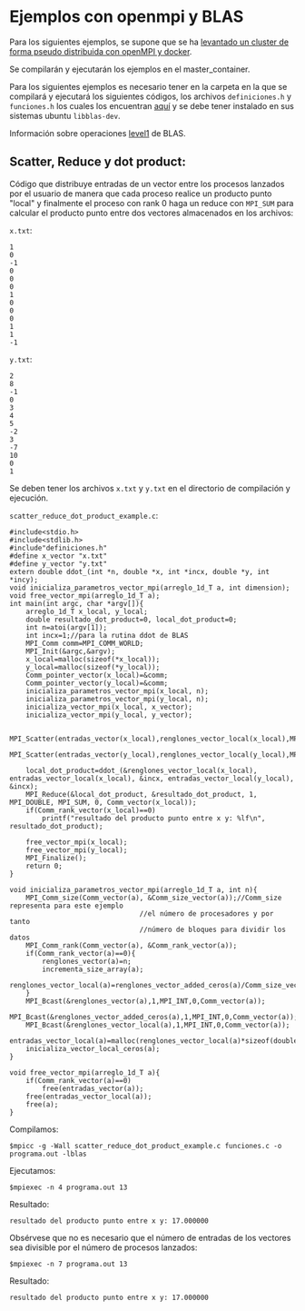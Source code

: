 # Ejemplos con openmpi y BLAS

Para los siguientes ejemplos, se supone que se ha [levantado un cluster de forma pseudo distribuida con openMPI y docker](../../../). 

Se compilarán y ejecutarán los ejemplos en el master_container.

Para los siguientes ejemplos es necesario tener en la carpeta en la que se compilará y ejecutará los siguientes códigos, los archivos `definiciones.h` y `funciones.h` los cuales los encuentran [aquí](../) y se debe tener instalado en sus sistemas ubuntu `libblas-dev`.

Información sobre operaciones [level1](http://www.netlib.org/blas/#_level_1) de BLAS. 

## Scatter, Reduce y dot product:

Código que distribuye entradas de un vector entre los procesos lanzados por el usuario de manera que cada proceso realice un producto punto "local" y finalmente el proceso con rank 0 haga un reduce con `MPI_SUM` para calcular el producto punto entre dos vectores almacenados en los archivos:

`x.txt`:

```
1
0
-1
0
0
0
1
0
0
0
1
1
-1
```

`y.txt`:

```
2
8
-1
0
3
4
5
-2
3
-7
10
0
1
```

Se deben tener los archivos `x.txt` y `y.txt` en el directorio de compilación y ejecución.

`scatter_reduce_dot_product_example.c`:

```
#include<stdio.h>
#include<stdlib.h>
#include"definiciones.h"
#define x_vector "x.txt"
#define y_vector "y.txt"
extern double ddot_(int *n, double *x, int *incx, double *y, int *incy);
void inicializa_parametros_vector_mpi(arreglo_1d_T a, int dimension);
void free_vector_mpi(arreglo_1d_T a);
int main(int argc, char *argv[]){
	arreglo_1d_T x_local, y_local;
	double resultado_dot_product=0, local_dot_product=0;
	int n=atoi(argv[1]);
	int incx=1;//para la rutina ddot de BLAS
	MPI_Comm comm=MPI_COMM_WORLD;
	MPI_Init(&argc,&argv);
	x_local=malloc(sizeof(*x_local));
	y_local=malloc(sizeof(*y_local));
	Comm_pointer_vector(x_local)=&comm;
	Comm_pointer_vector(y_local)=&comm;
	inicializa_parametros_vector_mpi(x_local, n);
	inicializa_parametros_vector_mpi(y_local, n);
	inicializa_vector_mpi(x_local, x_vector);
	inicializa_vector_mpi(y_local, y_vector);

	MPI_Scatter(entradas_vector(x_local),renglones_vector_local(x_local),MPI_DOUBLE,entradas_vector_local(x_local),renglones_vector_local(x_local),MPI_DOUBLE,0,Comm_vector(x_local));
	MPI_Scatter(entradas_vector(y_local),renglones_vector_local(y_local),MPI_DOUBLE,entradas_vector_local(y_local),renglones_vector_local(y_local),MPI_DOUBLE,0,Comm_vector(y_local));
	
	local_dot_product=ddot_(&renglones_vector_local(x_local), entradas_vector_local(x_local), &incx, entradas_vector_local(y_local), &incx);
	MPI_Reduce(&local_dot_product, &resultado_dot_product, 1, MPI_DOUBLE, MPI_SUM, 0, Comm_vector(x_local));
	if(Comm_rank_vector(x_local)==0)
		printf("resultado del producto punto entre x y: %lf\n", resultado_dot_product);
	
	free_vector_mpi(x_local);
	free_vector_mpi(y_local);
	MPI_Finalize();
	return 0;
}

void inicializa_parametros_vector_mpi(arreglo_1d_T a, int n){
	MPI_Comm_size(Comm_vector(a), &Comm_size_vector(a));//Comm_size representa para este ejemplo
								//el número de procesadores y por tanto
								//número de bloques para dividir los datos
	MPI_Comm_rank(Comm_vector(a), &Comm_rank_vector(a));
	if(Comm_rank_vector(a)==0){
		renglones_vector(a)=n;
		incrementa_size_array(a);
		renglones_vector_local(a)=renglones_vector_added_ceros(a)/Comm_size_vector(a);
	}
	MPI_Bcast(&renglones_vector(a),1,MPI_INT,0,Comm_vector(a));
	MPI_Bcast(&renglones_vector_added_ceros(a),1,MPI_INT,0,Comm_vector(a));
	MPI_Bcast(&renglones_vector_local(a),1,MPI_INT,0,Comm_vector(a));
	entradas_vector_local(a)=malloc(renglones_vector_local(a)*sizeof(double));
	inicializa_vector_local_ceros(a);
}

void free_vector_mpi(arreglo_1d_T a){
	if(Comm_rank_vector(a)==0)
		free(entradas_vector(a));
	free(entradas_vector_local(a));
	free(a);
}

```

Compilamos:

```
$mpicc -g -Wall scatter_reduce_dot_product_example.c funciones.c -o programa.out -lblas

```

Ejecutamos:

```
$mpiexec -n 4 programa.out 13

```

Resultado:

```
resultado del producto punto entre x y: 17.000000
```

Obsérvese que no es necesario que el número de entradas de los vectores sea divisible por el número de procesos lanzados:

```
$mpiexec -n 7 programa.out 13
```

Resultado:

```
resultado del producto punto entre x y: 17.000000
```
